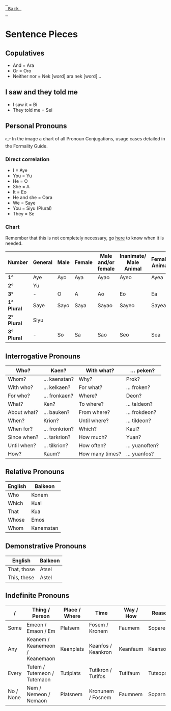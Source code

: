 [<kbd> <br> Back <br> </kbd>][Back]

[Back]: https://metroman.me/en/balkeon/docs

# Sentence Pieces

## Copulatives
- And = Ara
- Or = Oro
- Neither nor = Nek [word] ara nek [word]...

## I saw and they told me
- I saw it = Bi
- They told me = Sei

## Personal Pronouns

👉 In the image a chart of all Pronoun Conjugations, usage cases detailed in the Formality Guide.

### Direct correlation

- I = Aye
- You = Yu
- He = O
- She = A
- It = Eo
- He and she = Oara
- We = Saye
- You = Siyu (Plural)
- They = Se

### Chart

Remember that this is not completely necessary, go [here](https://www.metroman.me/en/balkeon/docs/instructions/formalityregister) to know when it is needed.

| **Number**    | **General** | **Male** | **Female** | **Male and/or female** | **Inanimate/ Male Animal** | **Female Animal** |
| ------------- | ----------- | -------- | ---------- | ---------------------- | -------------------------- | ----------------- |
| **1°**        | Aye         | Ayo      | Aya        | Ayao                   | Ayeo                       | Ayea              |
| **2°**        | Yu          |
| **3°**        | \-          | O        | A          | Ao                     | Eo                         | Ea                |
| **1° Plural** | Saye        | Sayo     | Saya       | Sayao                  | Sayeo                      | Sayea             |
| **2° Plural** | Siyu        |
| **3° Plural** | \-          | So       | Sa         | Sao                    | Seo                        | Sea               |

## Interrogative Pronouns


| Who?        | Kaen?        | With what?      | … peken?     |
| ----------- | ------------ | --------------- | ------------ |
| Whom?       | … kaenstan?  | Why?            | Prok?        |
| With who?   | … kelkaen?   | For what?       | … froken?    |
| For who?    | … fronkaen?  | Where?          | Deon?        |
| What?       | Ken?         | To where?       | … taldeon?   |
| About what? | … bauken?    | From where?     | … frokdeon?  |
| When?       | Krion?       | Until where?    | … tildeon?   |
| When for?   | … fronkrion? | Which?          | Kaul?        |
| Since when? | … tarkrion?  | How much?       | Yuan?        |
| Until when? | … tilkrion?  | How often?      | … yuanoften? |
| How?        | Kaum?        | How many times? | … yuanfos?   |

## Relative Pronouns

| English | Balkeon |
|-------|-----------|
| Who   | Konem     |
| Which | Kual      |
| That  | Kua       |
| Whose | Emos      |
| Whom  | Kanemstan |

## Demonstrative Pronouns
| English     | Balkeon |
| ----------- | ----- |
| That, those | Atsel |
| This, these | Astel |

## Indefinite Pronouns

| /        | Thing / Person                 | Place / Where | Time     | Way / How | Reason    |
| -------- | ------------------------------ | ------------ | ------------------ | -------- | --------- |
| Some     | Emeon / Emaon / Em             | Platsem      | Fosem / Kronem     | Faumem   | Soparem   |
| Any      | Keanem / Keanemeon / Keanemaon | Keanplats    | Keanfos / Keankron | Keanfaum | Keansopar |
| Every    | Tutem / Tutemeon / Tutemaon    | Tutiplats    | Tutikron / Tutifos | Tutifaum | Tutsopar  |
| No / None | Nem / Nemeon / Nemaon          | Platsnem     | Kronunem / Fosnem  | Faumnem  | Soparnem  |
